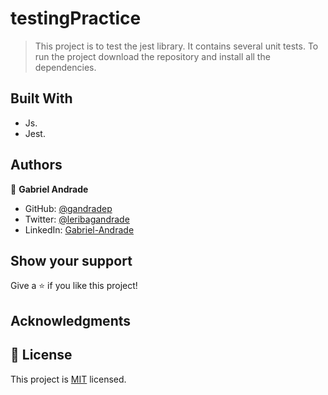 # testingPractice
> This project is to test the jest library. It contains several unit tests.
>To run the project download the repository and install all the dependencies.

## Built With

- Js.
- Jest.

## Authors

👤 **Gabriel Andrade**

- GitHub: [@gandradep](https://github.com/gandradep)
- Twitter: [@leribagandrade](https://twitter.com/leribagandrade)
- LinkedIn: [Gabriel-Andrade](https://www.linkedin.com/in/gabriel-andrade-silla-turca/)

## Show your support

Give a ⭐️ if you like this project!

## Acknowledgments


## 📝 License

This project is [MIT](./LICENSE) licensed.

